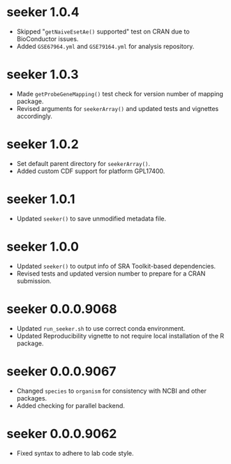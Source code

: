 # seeker 1.0.4
* Skipped "`getNaiveEsetAe()` supported" test on CRAN due to BioConductor issues.
* Added `GSE67964.yml` and `GSE79164.yml` for analysis repository.

# seeker 1.0.3
* Made `getProbeGeneMapping()` test check for version number of mapping package.
* Revised arguments for `seekerArray()` and updated tests and vignettes accordingly.

# seeker 1.0.2
* Set default parent directory for `seekerArray()`.
* Added custom CDF support for platform GPL17400.

# seeker 1.0.1
* Updated `seeker()` to save unmodified metadata file.

# seeker 1.0.0
* Updated `seeker()` to output info of SRA Toolkit-based dependencies.
* Revised tests and updated version number to prepare for a CRAN submission.

# seeker 0.0.0.9068
* Updated `run_seeker.sh` to use correct conda environment.
* Updated Reproducibility vignette to not require local installation of the R package. 

# seeker 0.0.0.9067
* Changed `species` to `organism` for consistency with NCBI and other packages.
* Added checking for parallel backend.

# seeker 0.0.0.9062
* Fixed syntax to adhere to lab code style.
